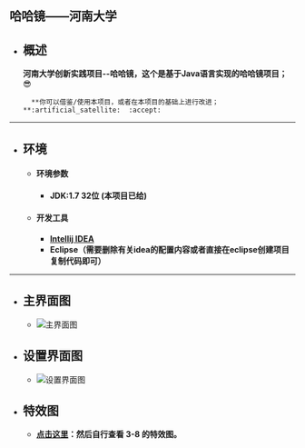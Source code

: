 ## 哈哈镜——河南大学

- ## 概述

  	**河南大学创新实践项目--哈哈镜，这个是基于Java语言实现的哈哈镜项目；** :sunglasses:
    	
    	**你可以借鉴/使用本项目，或者在本项目的基础上进行改进；**:artificial_satellite:  :accept:

------

- ## 环境

  - #### 环境参数

    - **JDK:1.7 32位 (本项目已给)**
  
    
    
  - #### 开发工具
    
      - **[Intellij IDEA](https://www.jetbrains.com/)** 
      - **Eclipse（需要删除有关idea的配置内容或者直接在eclipse创建项目复制代码即可）**

------

- ## 主界面图

  - ![主界面图](https://raw.github.com/LGSKOKO/Hahajing/master/img/1.png)

- ## 设置界面图

  - ![设置界面图](https://raw.github.com/LGSKOKO/Hahajing/master/img/2.png)
  
- ## 特效图

  - **[点击这里]( https://github.com/LGSKOKO/Hahajing/blob/master/img/)：然后自行查看 3-8 的特效图。**
  
    
  